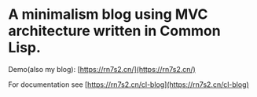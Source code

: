 # A minimalism blog using MVC architecture written in Common Lisp. 

Demo(also my blog): [https://rn7s2.cn/](https://rn7s2.cn/)

For documentation see [https://rn7s2.cn/cl-blog](https://rn7s2.cn/cl-blog)

